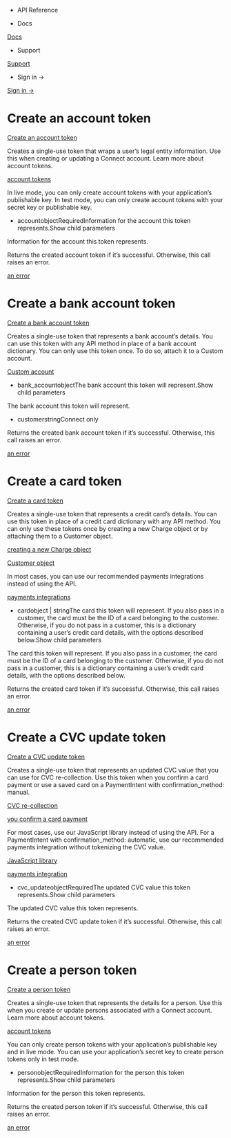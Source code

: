 - API Reference

- Docs

[Docs](/)

- Support

[Support](https://support.stripe.com)

- Sign in →

[Sign in →](https://dashboard.stripe.com/login)

# Create an account token

[Create an account token](/api/tokens/create_account)

Creates a single-use token that wraps a user’s legal entity information. Use this when creating or updating a Connect account. Learn more about account tokens.

[account tokens](/connect/account-tokens)

In live mode, you can only create account tokens with your application’s publishable key. In test mode, you can only create account tokens with your secret key or publishable key.

- accountobjectRequiredInformation for the account this token represents.Show child parameters

Information for the account this token represents.

Returns the created account token if it’s successful. Otherwise, this call raises an error.

[an error](#errors)

# Create a bank account token

[Create a bank account token](/api/tokens/create_bank_account)

Creates a single-use token that represents a bank account’s details. You can use this token with any API method in place of a bank account dictionary. You can only use this token once. To do so, attach it to a Custom account.

[Custom account](#accounts)

- bank_accountobjectThe bank account this token will represent.Show child parameters

The bank account this token will represent.

- customerstringConnect only

Returns the created bank account token if it’s successful. Otherwise, this call raises an error.

[an error](#errors)

# Create a card token

[Create a card token](/api/tokens/create_card)

Creates a single-use token that represents a credit card’s details. You can use this token in place of a credit card dictionary with any API method. You can only use these tokens once by creating a new Charge object or by attaching them to a Customer object.

[creating a new Charge object](#create_charge)

[Customer object](#create_customer)

In most cases, you can use our recommended payments integrations instead of using the API.

[payments integrations](/payments)

- cardobject | stringThe card this token will represent. If you also pass in a customer, the card must be the ID of a card belonging to the customer. Otherwise, if you do not pass in a customer, this is a dictionary containing a user’s credit card details, with the options described below.Show child parameters

The card this token will represent. If you also pass in a customer, the card must be the ID of a card belonging to the customer. Otherwise, if you do not pass in a customer, this is a dictionary containing a user’s credit card details, with the options described below.

Returns the created card token if it’s successful. Otherwise, this call raises an error.

[an error](#errors)

# Create a CVC update token

[Create a CVC update token](/api/tokens/create_cvc_update)

Creates a single-use token that represents an updated CVC value that you can use for CVC re-collection. Use this token when you confirm a card payment or use a saved card on a PaymentIntent with confirmation_method: manual.

[CVC re-collection](/payments/accept-a-payment-synchronously#web-recollect-cvc)

[you confirm a card payment](/api/payment_intents/confirm#confirm_payment_intent-payment_method_options-card-cvc_token)

For most cases, use our JavaScript library instead of using the API. For a PaymentIntent with confirmation_method: automatic, use our recommended payments integration without tokenizing the CVC value.

[JavaScript library](/js/tokens/create_token?type=cvc_update)

[payments integration](/payments/save-during-payment#web-recollect-cvc)

- cvc_updateobjectRequiredThe updated CVC value this token represents.Show child parameters

The updated CVC value this token represents.

Returns the created CVC update token if it’s successful. Otherwise, this call raises an error.

[an error](#errors)

# Create a person token

[Create a person token](/api/tokens/create_person)

Creates a single-use token that represents the details for a person. Use this when you create or update persons associated with a Connect account. Learn more about account tokens.

[account tokens](/connect/account-tokens)

You can only create person tokens with your application’s publishable key and in live mode. You can use your application’s secret key to create person tokens only in test mode.

- personobjectRequiredInformation for the person this token represents.Show child parameters

Information for the person this token represents.

Returns the created person token if it’s successful. Otherwise, this call raises an error.

[an error](#errors)
